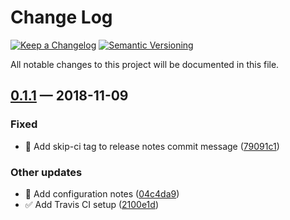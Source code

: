 # Change Log

[![Keep a Changelog](https://img.shields.io/badge/keep%20a-changelog-ef5e39.svg?style=flat-square)](https://keepachangelog.com)
[![Semantic Versioning](https://img.shields.io/badge/semantic-versioning-333333.svg?style=flat-square)](https://semver.org)

All notable changes to this project will be documented in this file.

<a name="0.1.1"></a>

## [0.1.1](https://github.com/stormwarning/zazen-semantic-release/compare/v0.1.0...v0.1.1) — 2018-11-09

### Fixed

- 🐛 Add skip-ci tag to release notes commit message ([79091c1](https://github.com/stormwarning/zazen-semantic-release/commit/79091c1))

### Other updates

- 📝 Add configuration notes ([04c4da9](https://github.com/stormwarning/zazen-semantic-release/commit/04c4da9))
- ✅ Add Travis CI setup ([2100e1d](https://github.com/stormwarning/zazen-semantic-release/commit/2100e1d))
